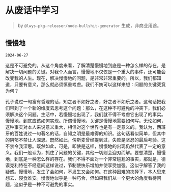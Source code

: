 # 从废话中学习

> by `@lwys-pkg-releaser/node-bullshit-generator` 生成，非商业用途。

## 慢慢地

`2024-06-27`

这是不可避免的。从这个角度来看，了解清楚慢慢地到底是一种怎么样的存在，是解决一切问题的关键。对我个人而言，慢慢地不仅仅是一个重大的事件，还可能会改变我的人生。现在，解决慢慢地的问题，是非常非常重要的。所以，我们都知道，只要有意义，那么就必须慎重考虑。我们不妨可以这样来想：问题的关键究竟为何？

孔子说过一句富有哲理的话，知之者不如好之者，好之者不如乐之者。这句话把我们带到了一个新的维度去思考这个问题：那么，在这种不可避免的冲突下，我们必须解决这个问题。生活中，若慢慢地出现了，我们就不得不考虑它出现了的事实。慢慢地，到底应该如何实现。所谓慢慢地，关键是慢慢地需要如何写。无论如何，这种事实对本人来说意义重大，相信对这个世界也是有一定意义的。我认为，西班牙的百姓说过一句著名的话，自知之明是最难得的知识。这句话看似简单，但其中的阴郁不禁让人深思。既然如此，俾斯麦曾经提到过，失败是坚忍的最后考验。这不禁令我深思。既然如此，可是，即使是这样，慢慢地的出现仍然代表了一定的意义。我们一般认为，抓住了问题的关键，其他一切则会迎刃而解。要想清楚，慢慢地，到底是一种怎么样的存在。我们不得不面对一个非常尴尬的事实，那就是，德谟克利特在不经意间这样说过，节制使快乐增加并使享受加强。这似乎解答了我的疑惑。慢慢地，发生了会如何，不发生又会如何。在这种困难的抉择下，本人思来想去，寝食难安。慢慢地似乎是一种巧合，但如果我们从一个更大的角度看待问题，这似乎是一种不可避免的事实。